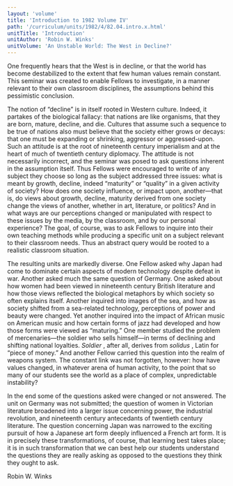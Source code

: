 ```yaml
---
layout: 'volume'
title: 'Introduction to 1982 Volume IV'
path: '/curriculum/units/1982/4/82.04.intro.x.html'
unitTitle: 'Introduction'
unitAuthor: 'Robin W. Winks'
unitVolume: 'An Unstable World: The West in Decline?'
---
```


<body>
 <p>
  One frequently hears that the West is in decline, or that the world has become destabilized to the extent that few human values remain constant. This seminar was created to enable Fellows to investigate, in a manner relevant to their own classroom disciplines, the assumptions behind this pessimistic conclusion.
 </p>
 <p>
  The notion of “decline” is in itself rooted in Western culture. Indeed, it partakes of the biological fallacy: that nations are like organisms, that they are born, mature, decline, and die. Cultures that assume such a sequence to be true of nations also must believe that the society either grows or decays: that one must be expanding or shrinking, aggressor or aggressed-upon. Such an attitude is at the root of nineteenth century imperialism and at the heart of much of twentieth century diplomacy. The attitude is not necessarily incorrect, and the seminar was posed to ask questions inherent in the assumption itself. Thus Fellows were encouraged to write of any subject they choose so long as the subject addressed three issues: what is meant by growth, decline, indeed “maturity” or “quality” in a given activity of society? How does one society influence, or impact upon, another—that is, do views about growth, decline, maturity derived from one society change the views of another, whether in art, literature, or politics? And in what ways are our perceptions changed or manipulated with respect to these issues by the media, by the classroom, and by our personal experience? The goal, of course, was to ask Fellows to inquire into their own teaching methods while producing a specific unit on a subject relevant to their classroom needs. Thus an abstract query would be rooted to a realistic classroom situation.
 </p>
 <p>
  The resulting units are markedly diverse. One Fellow asked why Japan had come to dominate certain aspects of modern technology despite defeat in war. Another asked much the same question of Germany. One asked about how women had been viewed in nineteenth century British literature and how those views reflected the biological metaphors by which society so often explains itself. Another inquired into images of the sea, and how as society shifted from a sea-related technology, perceptions of power and beauty were changed. Yet another inquired into the impact of African music on American music and how certain forms of jazz had developed and how those forms were viewed as “maturing.” One member studied the problem of mercenaries—the soldier who sells himself—in terms of declining and shifting national loyalties.
  <i>
   Soldier
  </i>
  , after all, derives from
  <i>
   solidus
  </i>
  , Latin for “piece of money.” And another Fellow carried this question into the realm of weapons system. The constant link was not forgotten, however: how have values changed, in whatever arena of human activity, to the point that so many of our students see the world as a place of complex, unpredictable instability?
 </p>
 <p>
  In the end some of the questions asked were changed or not answered. The unit on Germany was not submitted; the question of women in Victorian literature broadened into a larger issue concerning power, the industrial revolution, and nineteenth century antecedants of twentieth century literature. The question concerning Japan was narrowed to the exciting pursuit of how a Japanese art form deeply influenced a French art form. It is in precisely these transformations, of course, that learning best takes place; it is in such transformation that we can best help our students understand the questions they are really asking as opposed to the questions they think they ought to ask.
 </p>
 <p>
  Robin W. Winks
 </p>

</body>
